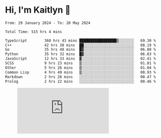 # Hi, I'm Kaitlyn 👋
<!--START_SECTION:waka-->

```txt
From: 29 January 2024 - To: 20 May 2024

Total Time: 515 hrs 4 mins

TypeScript        360 hrs 43 mins █████████████████▒░░░░░░░   69.30 %
C++               42 hrs 38 mins  ██░░░░░░░░░░░░░░░░░░░░░░░   08.19 %
Go                35 hrs 48 mins  █▓░░░░░░░░░░░░░░░░░░░░░░░   06.88 %
Python            35 hrs 32 mins  █▓░░░░░░░░░░░░░░░░░░░░░░░   06.83 %
JavaScript        12 hrs 33 mins  ▓░░░░░░░░░░░░░░░░░░░░░░░░   02.41 %
SCSS              9 hrs 23 mins   ▒░░░░░░░░░░░░░░░░░░░░░░░░   01.81 %
Other             5 hrs 26 mins   ▒░░░░░░░░░░░░░░░░░░░░░░░░   01.04 %
Common Lisp       4 hrs 49 mins   ▒░░░░░░░░░░░░░░░░░░░░░░░░   00.93 %
Markdown          2 hrs 26 mins   ░░░░░░░░░░░░░░░░░░░░░░░░░   00.47 %
Prolog            2 hrs 22 mins   ░░░░░░░░░░░░░░░░░░░░░░░░░   00.46 %
```

<!--END_SECTION:waka-->

<figure><embed src="https://wakatime.com/share/@018d58bc-3d22-46c9-b2d7-4ed36fb8172d/243b5d9b-77cd-4133-89ff-dcc8f225fa18.svg"></embed></figure>
